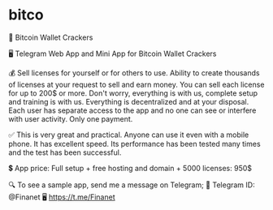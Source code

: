 # bitco 

🔐 Bitcoin Wallet Crackers

🖥️ Telegram Web App and Mini App for Bitcoin Wallet Crackers

💰 Sell licenses for yourself or for others to use.
Ability to create thousands of licenses at your request to sell and earn money.
You can sell each license for up to 200$ or more.
Don't worry, everything is with us, complete setup and training is with us.
Everything is decentralized and at your disposal.
Each user has separate access to the app and no one can see or interfere with user activity.
Only one payment.

✅ This is very great and practical.
Anyone can use it even with a mobile phone.
It has excellent speed.
Its performance has been tested many times and the test has been successful.

💲 App price:
Full setup + free hosting and domain + 5000 licenses: 950$

🔍 To see a sample app, send me a message on Telegram;
🔘 Telegram ID: @Finanet
🖥️ https://t.me/Finanet
